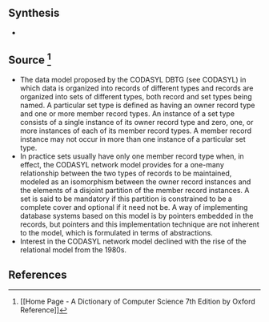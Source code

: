 ## Synthesis
- 
## Source [^1]
- The data model proposed by the CODASYL DBTG (see CODASYL) in which data is organized into records of different types and records are organized into sets of different types, both record and set types being named. A particular set type is defined as having an owner record type and one or more member record types. An instance of a set type consists of a single instance of its owner record type and zero, one, or more instances of each of its member record types. A member record instance may not occur in more than one instance of a particular set type.
- In practice sets usually have only one member record type when, in effect, the CODASYL network model provides for a one-many relationship between the two types of records to be maintained, modeled as an isomorphism between the owner record instances and the elements of a disjoint partition of the member record instances. A set is said to be mandatory if this partition is constrained to be a complete cover and optional if it need not be. A way of implementing database systems based on this model is by pointers embedded in the records, but pointers and this implementation technique are not inherent to the model, which is formulated in terms of abstractions.
- Interest in the CODASYL network model declined with the rise of the relational model from the 1980s.
## References

[^1]: [[Home Page - A Dictionary of Computer Science 7th Edition by Oxford Reference]]